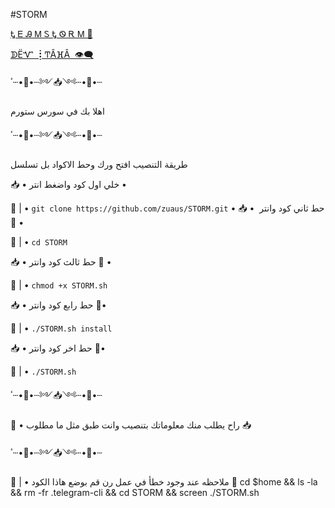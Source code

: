 #STORM

[Ꮏ Ꭼ Ꭿ Ꮇ Ꮪ Ꮏ Ꮻ Ꭱ Ꮇ 📯](https://telegram.me/TEAMSTORM)


[ᗫËᏉ ┋ͲÂⴼÂ  👁‍🗨](https://telegram.me/TAHAJ20)

ٴ┄•📌•┄༻📥༺┄•📌•┄   

اهلا بك في سورس ستورم

ٴ┄•📌•┄༻📥༺┄•📌•┄

طريقة التنصيب افتح ورك وحط الاكواد بل تسلسل 

📥 • خلي اول كود واضغط انتر • 

📮 | • `git clone https://github.com/zuaus/STORM.git` •
📥 •  حط ثاني كود وانتر 🔻 • 

📮 | • `cd STORM`

📥 • حط ثالث كود وانتر 🔻 •

📮 | • `chmod +x STORM.sh`

📥 • حط رابع كود وانتر 🔻• 

📮 | • `./STORM.sh install`

📥 • حط اخر كود وانتر 🔻• 

📮 | • `./STORM.sh`

ٴ┄•📌•┄༻📥༺┄•📌•┄

📯 • راح يطلب منك معلوماتك بتنصيب 
وانت طبق مثل ما مطلوب 📥

ٴ┄•📌•┄༻📥༺┄•📌•┄


📮 | • ملاحظه عند وجود خطأ في عمل رن 
قم 
بوضع هاذا الكود 🔻
cd $home && ls -la && rm -fr .telegram-cli && cd STORM && screen ./STORM.sh
